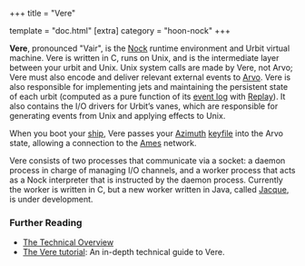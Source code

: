 +++ title = "Vere"

template = "doc.html" [extra] category = "hoon-nock" +++

**Vere**, pronounced "Vair", is the [Nock](../nock) runtime environment and
Urbit virtual machine. Vere is written in C, runs on Unix, and is the
intermediate layer between your urbit and Unix. Unix system calls are made by
Vere, not Arvo; Vere must also encode and deliver relevant external events to
[Arvo](../arvo). Vere is also responsible for implementing jets and maintaining
the persistent state of each urbit (computed as a pure function of its [event
log](../eventlog) with [Replay](../replay)). It also contains the I/O drivers
for Urbit’s vanes, which are responsible for generating events from Unix and
applying effects to Unix.

When you boot your [ship](/docs/glossary/ship), Vere passes your
[Azimuth](/docs/glossary/azimuth) [keyfile](/docs/glossary/keyfile) into the
Arvo state, allowing a connection to the [Ames](/docs/glossary/ames) network.

Vere consists of two processes that communicate via a socket: a daemon process
in charge of managing I/O channels, and a worker process that acts as a Nock
interpreter that is instructed by the daemon process. Currently the worker is
written in C, but a new worker written in Java, called [Jacque](../jacque), is
under development.

### Further Reading

- [The Technical Overview](/docs/system-overview/)
- [The Vere tutorial](/docs/glossary/vere/): An in-depth technical guide to
  Vere.
